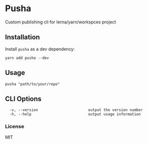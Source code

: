 # Pusha

Custom publishing cli for lerna/yarn/workspces project

## Installation

Install `pusha` as a dev dependency:

```
yarn add pusha --dev
```

## Usage

```
pusha "path/to/your/repo"
```

## CLI Options

```
  -v, --version                       output the version number
  -h, --help                          output usage information
```

### License

MIT

